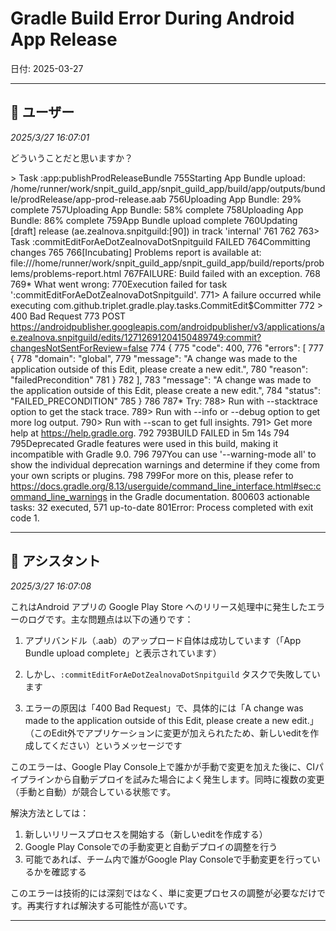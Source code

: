 # Gradle Build Error During Android App Release

日付: 2025-03-27

---

## 👤 ユーザー
*2025/3/27 16:07:01*

どういうことだと思いますか？

&gt; Task :app:publishProdReleaseBundle
755Starting App Bundle upload: /home/runner/work/snpit_guild_app/snpit_guild_app/build/app/outputs/bundle/prodRelease/app-prod-release.aab
756Uploading App Bundle: 29% complete
757Uploading App Bundle: 58% complete
758Uploading App Bundle: 86% complete
759App Bundle upload complete
760Updating [draft] release (ae.zealnova.snpitguild:[90]) in track 'internal'
761
762
763&gt; Task :commitEditForAeDotZealnovaDotSnpitguild FAILED
764Committing changes
765
766[Incubating] Problems report is available at: file:///home/runner/work/snpit_guild_app/snpit_guild_app/build/reports/problems/problems-report.html
767FAILURE: Build failed with an exception.
768
769* What went wrong:
770Execution failed for task ':commitEditForAeDotZealnovaDotSnpitguild'.
771&gt; A failure occurred while executing com.github.triplet.gradle.play.tasks.CommitEdit$Committer
772 &gt; 400 Bad Request
773 POST https://androidpublisher.googleapis.com/androidpublisher/v3/applications/ae.zealnova.snpitguild/edits/12712691204150489749:commit?changesNotSentForReview=false
774 {
775 "code": 400,
776 "errors": [
777 {
778 "domain": "global",
779 "message": "A change was made to the application outside of this Edit, please create a new edit.",
780 "reason": "failedPrecondition"
781 }
782 ],
783 "message": "A change was made to the application outside of this Edit, please create a new edit.",
784 "status": "FAILED_PRECONDITION"
785 }
786
787* Try:
788&gt; Run with --stacktrace option to get the stack trace.
789&gt; Run with --info or --debug option to get more log output.
790&gt; Run with --scan to get full insights.
791&gt; Get more help at https://help.gradle.org.
792
793BUILD FAILED in 5m 14s
794
795Deprecated Gradle features were used in this build, making it incompatible with Gradle 9.0.
796
797You can use '--warning-mode all' to show the individual deprecation warnings and determine if they come from your own scripts or plugins.
798
799For more on this, please refer to https://docs.gradle.org/8.13/userguide/command_line_interface.html#sec:command_line_warnings in the Gradle documentation.
800603 actionable tasks: 32 executed, 571 up-to-date
801Error: Process completed with exit code 1.

---

## 🤖 アシスタント
*2025/3/27 16:07:08*

これはAndroid アプリの Google Play Store へのリリース処理中に発生したエラーのログです。主な問題点は以下の通りです：

1. アプリバンドル（.aab）のアップロード自体は成功しています（「App Bundle upload complete」と表示されています）

2. しかし、`:commitEditForAeDotZealnovaDotSnpitguild` タスクで失敗しています

3. エラーの原因は「400 Bad Request」で、具体的には「A change was made to the application outside of this Edit, please create a new edit.」（このEdit外でアプリケーションに変更が加えられたため、新しいeditを作成してください）というメッセージです

このエラーは、Google Play Console上で誰かが手動で変更を加えた後に、CIパイプラインから自動デプロイを試みた場合によく発生します。同時に複数の変更（手動と自動）が競合している状態です。

解決方法としては：

1. 新しいリリースプロセスを開始する（新しいeditを作成する）
2. Google Play Consoleでの手動変更と自動デプロイの調整を行う
3. 可能であれば、チーム内で誰がGoogle Play Consoleで手動変更を行っているかを確認する

このエラーは技術的には深刻ではなく、単に変更プロセスの調整が必要なだけです。再実行すれば解決する可能性が高いです。

---
